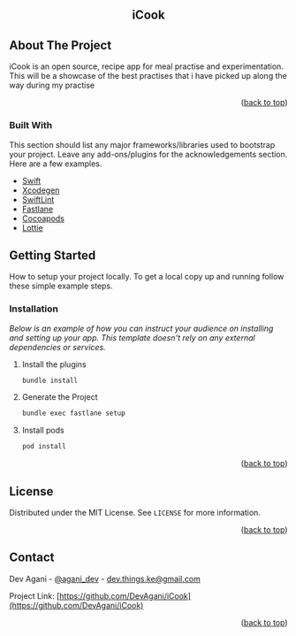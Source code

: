 <div id="top"></div>
<!-- PROJECT LOGO -->
<br />
<div align="center">
  <h2 align="center">iCook </h3>
</div>


<!-- ABOUT THE PROJECT -->
## About The Project

iCook is an open source, recipe app for meal practise and experimentation.
This will be a showcase of the best practises that i have picked up along the way during my practise

<p align="right">(<a href="#top">back to top</a>)</p>


### Built With

This section should list any major frameworks/libraries used to bootstrap your project. Leave any add-ons/plugins for the acknowledgements section. Here are a few examples.

* [Swift](https://swift.org/)
* [Xcodegen](https://github.com/yonaskolb/XcodeGen)
* [SwiftLint](https://github.com/realm/SwiftLint)
* [Fastlane](https://fastlane.tools/)
* [Cocoapods](https://cocoapods.org/)
* [Lottie](https://lottiefiles.com/getting-started)


<!-- GETTING STARTED -->
## Getting Started

How to setup your project locally.
To get a local copy up and running follow these simple example steps.

### Installation

_Below is an example of how you can instruct your audience on installing and setting up your app. This template doesn't rely on any external dependencies or services._

1.  Install the plugins  
    ```sh
    bundle install
    ```

2. Generate the Project
   ```sh
   bundle exec fastlane setup
   ```
3. Install pods
   ```sh
   pod install
   ```

<p align="right">(<a href="#top">back to top</a>)</p>

<!-- LICENSE -->
## License

Distributed under the MIT License. See `LICENSE` for more information.

<p align="right">(<a href="#top">back to top</a>)</p>

<!-- CONTACT -->
## Contact

Dev Agani - [@agani_dev](https://twitter.com/agani_dev) - dev.things.ke@gmail.com

Project Link: [https://github.com/DevAgani/iCook](https://github.com/DevAgani/iCook)

<p align="right">(<a href="#top">back to top</a>)</p>

